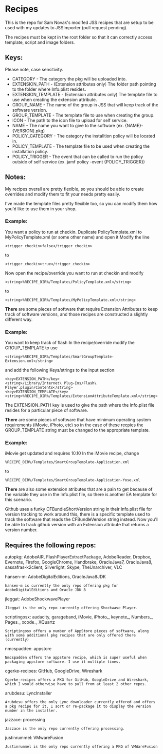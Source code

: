 # Recipes

This is the repo for Sam Novak's modifed JSS recipes that are setup to be used with my updates to JSSImporter (pull request pending).

The recipes must be kept in the root folder so that it can correctly access template, script and image folders.

<h2>Keys:</h2>

Please note, case sensitivity.
* CATEGORY - The category the pkg will be uploaded into.
* EXTENSION_PATH - (Extension attributes only) The folder path pointing to the folder where Info.plist resides.
* EXTENSION_TEMPLATE - (Extension attributes only) The template file to use when creating the extension attribute.
* GROUP_NAME - The name of the group in JSS that will keep track of the software version.
* GROUP_TEMPLATE - The template file to use when creating the group.
* ICON - The path to the icon file to upload for self service.
* NAME - The name you want to give to the software (ex. {NAME}-{VERSION}.pkg)
* POLICY_CATEGORY - The category the installtion policy will be located in.
* POLICY_TEMPLATE - The template file to be used when creating the installation policy.
* POLICY_TRIGGER - The event that can be called to run the policy outside of self service (ex. jamf policy -event {POLICY_TRIGGER})

<h2>Notes:</h2>

My recipes overall are pretty flexible, so you should be able to create overrides and modify them to fit your needs pretty easily.

I've made the template files pretty flexible too, so you can modify them how you'd like to use them in your shop.

<h3>Example:</h3>

You want a policy to run at checkin.
Duplicate PolicyTemplate.xml to MyPolicyTemplate.xml (or some other name) and open it
Modify the line 

    <trigger_checkin>false</trigger_checkin>
to

    <trigger_checkin>true</trigger_checkin>
Now open the recipe/override you want to run at checkin and modify

    <string>%RECIPE_DIR%/Templates/PolicyTemplate.xml</string>
to

    <string>%RECIPE_DIR%/Templates/MyPolicyTemplate.xml</string>

**There** are some pieces of software that require Extension Attributes to keep track of software versions, and those recipes are constructed a slightly different way.

<h3>Example:</h3>

You want to keep track of flash
In the recipe/override modify the GROUP_TEMPLATE to use

    <string>%RECIPE_DIR%/Templates/SmartGroupTemplate-Extension.xml</string>
and add the following Keys/strings to the input section

    <key>EXTENSION_PATH</key>
    <string>/Library/Internet\ Plug-Ins/Flash\ Player.plugin/Contents</string>
    <key>EXTENSION_TEMPLATE</key>
    <string>%RECIPE_DIR%/Templates/ExtensionAttributeTemplate.xml</string>
The EXTENSION_PATH key is used to give the path where the Info.plist file resides for a particular piece of software.


**There** are some pieces of software that have minimum operating system requirements (iMovie, iPhoto, etc) so in the case of these recpies the GROUP_TEMPLATE string must be changed to the appropriate template.

<h3>Example:</h3>

iMovie get updated and requires 10.10
In the iMovie recipe, change 

    %RECIPE_DIR%/Templates/SmartGroupTemplate-Application.xml
to

    %RECIPE_DIR%/Templates/SmartGroupTemplate-Application-Yose.xml

**There** are also some extension atributes that are a pain to get because of the variable they use in the Info.plist file, so there is another EA template for this scenario.

Github uses a funky CFBundleShortVersion string in their Info.plist file for version tracking
to work around this, there is a specific template used to track the software that reads the CFBundleVersion string instead.
Now you'll be able to track github version with an Extension attribute that returns a version number.
    

<h2>Requires the following repos:</h2>

autopkg: AdobeAIR, FlashPlayerExtractPackage, AdobeReader, Dropbox, Evernote, Firefox, GoogleChrome, Handbrake, OracleJava7, OracleJava8, sassafras-k2client, Silverlight, Skype, TheUnarchiver, VLC

hansen-m: AdobeDigitalEditions, OracleJava8JDK

    hansen-m is currently the only repo offering pkg for AdobeDigitalEditions and Oracle JDK 8

jleggat: AdobeShockwavePlayer

    Jleggat is the only repo currently offering Shockwave Player.

scriptingosx: audacity, garageband, iMovie, iPhoto_, keynote_, Numbers_, Pages_, xcode_, XQuartz
    
    Scriptingosx offers a number of AppStore pieces of software, along with some additional pkg recipes that are only offered there (currently)

nmcspadden: appstore

    Nmcspadden offers the appstore recipe, which is super useful when packaging appstore software. I use it multiple times.

cgerke-recipes: GitHub, GoogleDrive, Wireshark

    Cgerke-recipes offers a PKG for GitHub, GoogleDrive and Wireshark, which I would otherwise have to pull from at least 2 other repos.

arubdesu: LyncInstaller

    Arubdesu offers the only Lync downloader currently offered and offers a pkg recipe for it. I sort or re-package it to display the version number in the installer.

jazzace: processing

    Jazzace is the only repo currently offering processing.

justinrummel: VMwareFusion

    Justinrummel is the only repo currently offering a PKG of VMWareFusion
